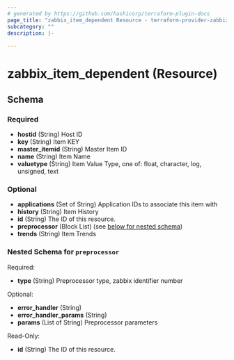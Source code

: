 ```yaml
---
# generated by https://github.com/hashicorp/terraform-plugin-docs
page_title: "zabbix_item_dependent Resource - terraform-provider-zabbix"
subcategory: ""
description: |-
  
---
```


# zabbix_item_dependent (Resource)





<!-- schema generated by tfplugindocs -->
## Schema

### Required

- **hostid** (String) Host ID
- **key** (String) Item KEY
- **master_itemid** (String) Master Item ID
- **name** (String) Item Name
- **valuetype** (String) Item Value Type, one of: float, character, log, unsigned, text

### Optional

- **applications** (Set of String) Application IDs to associate this item with
- **history** (String) Item History
- **id** (String) The ID of this resource.
- **preprocessor** (Block List) (see [below for nested schema](#nestedblock--preprocessor))
- **trends** (String) Item Trends

<a id="nestedblock--preprocessor"></a>
### Nested Schema for `preprocessor`

Required:

- **type** (String) Preprocessor type, zabbix identifier number

Optional:

- **error_handler** (String)
- **error_handler_params** (String)
- **params** (List of String) Preprocessor parameters

Read-Only:

- **id** (String) The ID of this resource.


